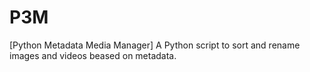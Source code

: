 # P3M
[Python Metadata Media Manager] A Python script to sort and rename images and videos beased on metadata.
